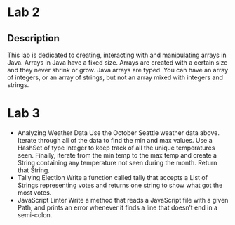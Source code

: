 # Lab 2
## Description
This lab is dedicated to creating, interacting with and manipulating arrays in Java. Arrays in Java have a fixed size. Arrays are created with a certain size and they never shrink or grow. Java arrays are typed. You can have an array of integers, or an array of strings, but not an array mixed with integers and strings.

# Lab 3
- Analyzing Weather Data
Use the October Seattle weather data above. Iterate through all of the data to find the min and max values. Use a HashSet of type Integer to keep track of all the unique temperatures seen. Finally, iterate from the min temp to the max temp and create a String containing any temperature not seen during the month. Return that String.
- Tallying Election
Write a function called tally that accepts a List of Strings representing votes and returns one string to show what got the most votes.
- JavaScript Linter
Write a method that reads a JavaScript file with a given Path, and prints an error whenever it finds a line that doesn’t end in a semi-colon.

